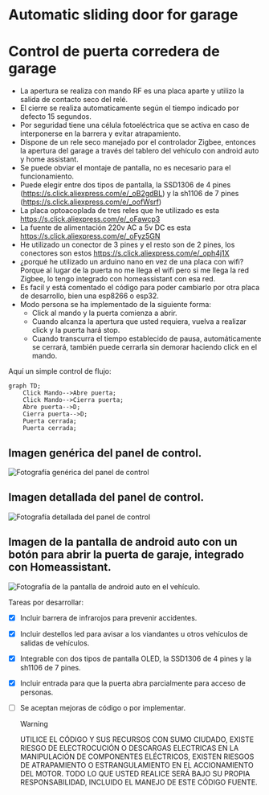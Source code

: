    # Automatic sliding door for garage
   # Control de puerta corredera de garage
   - La apertura se realiza con mando RF es una placa aparte y utilizo la salida de contacto seco del relé.
   - El cierre se realiza automaticamente según el tiempo indicado por defecto 15 segundos.
   - Por seguridad tiene una célula fotoeléctrica que se activa en caso de interponerse en la barrera y evitar atrapamiento.
   - Dispone de un rele seco manejado por el controlador Zigbee, entonces la apertura del garage a través del tablero del vehículo con android auto y home assistant.
   - Se puede obviar el montaje de pantalla, no es necesario para el funcionamiento.
   - Puede elegir entre dos tipos de pantalla, la SSD1306 de 4 pines (https://s.click.aliexpress.com/e/_oB2gdBL) y la sh1106 de 7 pines (https://s.click.aliexpress.com/e/_oofWsrf)
   - La placa optoacoplada de tres reles que he utilizado es esta https://s.click.aliexpress.com/e/_oFawcp3
   - La fuente de alimentación 220v AC a 5v DC es esta https://s.click.aliexpress.com/e/_oFyz5GN
   - He utilizado un conector de 3 pines y el resto son de 2 pines, los conectores son estos https://s.click.aliexpress.com/e/_oph4j1X
   - ¿porqué he utilizado un arduino nano en vez de una placa con wifi? Porque al lugar de la puerta no me llega el wifi pero si me llega la red Zigbee, lo tengo integrado con homeassistant con esa red.
   - Es facil y está comentado el código para poder cambiarlo por otra placa de desarrollo, bien una esp8266 o esp32.
   - Modo persona se ha implementado de la siguiente forma:
     - Click al mando y la puerta comienza a abrir.
     - Cuando alcanza la apertura que usted requiera, vuelva a realizar click y la puerta hará stop.
     - Cuando transcurra el tiempo establecido de pausa, automáticamente se cerrará, también puede cerrarla sin demorar haciendo click en el mando.

Aquí un simple control de flujo:

```mermaid
graph TD;
    Click Mando-->Abre puerta;
    Click Mando-->Cierra puerta;
    Abre puerta-->D;
    Cierra puerta-->D;
    Puerta cerrada;
    Puerta cerrada;
```
     
## Imagen genérica del panel de control.
![Fotografía genérica del panel de control](https://github.com/ABarrosoG/sliding-door-garage/blob/main/fot-panel.jpg)
## Imagen detallada del panel de control.
![Fotografía detallada del panel de control](https://github.com/ABarrosoG/sliding-door-garage/blob/main/fot-pcb.jpg)
## Imagen de la pantalla de android auto con un botón para abrir la puerta de garaje, integrado con Homeassistant.
![Fotografía de la pantalla de android auto en el vehículo.](https://github.com/ABarrosoG/sliding-door-garage/blob/main/fot-pcb.jpg)




Tareas por desarrollar:
- [x] Incluir barrera de infrarojos para prevenir accidentes.
- [x] Incluir destellos led para avisar a los viandantes u otros vehículos de salidas de vehículos.
- [x] Integrable con dos tipos de pantalla OLED, la SSD1306 de 4 pines y la sh1106 de 7 pines.
- [x] Incluir entrada para que la puerta abra parcialmente para acceso de personas.
- [ ] Se aceptan mejoras de código o por implementar.



     > [!WARNING]
     > UTILICE EL CÓDIGO Y SUS RECURSOS CON SUMO CIUDADO, EXISTE RIESGO DE ELECTROCUCIÓN O DESCARGAS ELECTRICAS EN LA MANIPULACIÓN DE COMPONENTES ELÉCTRICOS, EXISTEN RIESGOS DE ATRAPAMIENTO O ESTRANGULAMIENTO EN EL ACCIONAMIENTO DEL MOTOR. TODO LO QUE USTED REALICE SERÁ BAJO SU PROPIA RESPONSABILIDAD, INCLUIDO EL MANEJO DE ESTE CÓDIGO FUENTE.
